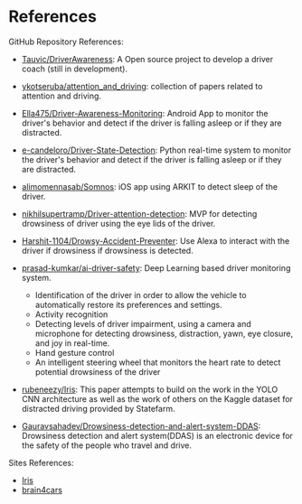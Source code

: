 # References

GitHub Repository References:

- [Tauvic/DriverAwareness](https://github.com/Tauvic/DriverAwareness): A Open source project to develop a driver coach (still in development).
  
- [ykotseruba/attention_and_driving](https://github.com/ykotseruba/attention_and_driving): collection of papers related to attention and driving.

- [Ella475/Driver-Awareness-Monitoring](https://github.com/Ella475/Driver-Awareness-Monitoring): Android App to monitor the driver's behavior and detect if the driver is falling asleep or if they are distracted.

- [e-candeloro/Driver-State-Detection](https://github.com/e-candeloro/Driver-State-Detection): Python real-time system to monitor the driver's behavior and detect if the driver is falling asleep or if they are distracted.

- [alimomennasab/Somnos](https://github.com/alimomennasab/Somnos): iOS app using ARKIT to detect sleep of the driver.

- [nikhilsupertramp/Driver-attention-detection](https://github.com/nikhilsupertramp/Driver-attention-detection): MVP for detecting drowsiness of driver using the eye lids of the driver.

- [Harshit-1104/Drowsy-Accident-Preventer](https://github.com/Harshit-1104/Drowsy-Accident-Preventer): Use Alexa to interact with the driver if drowsiness if drowsiness is detected.

- [prasad-kumkar/ai-driver-safety](https://github.com/prasad-kumkar/ai-driver-safety): Deep Learning based driver monitoring system.
  - Identification of the driver in order to allow the vehicle to automatically restore its preferences and settings.
  - Activity recognition
  - Detecting levels of driver impairment, using a camera and microphone for detecting drowsiness, distraction, yawn, eye closure, and joy in real-time.
  - Hand gesture control
  - An intelligent steering wheel that monitors the heart rate to detect potential drowsiness of the driver

- [rubeneezy/Iris](https://github.com/rubeneezy/Iris): This paper attempts to build on the work in the YOLO CNN architecture as well as the work of others on the Kaggle dataset for distracted driving provided by Statefarm.

- [Gauravsahadev/Drowsiness-detection-and-alert-system-DDAS](https://github.com/Gauravsahadev/Drowsiness-detection-and-alert-system-DDAS-): Drowsiness detection and alert system(DDAS) is an electronic device for the safety of the people who travel and drive.

Sites References:

- [Iris](https://rubeneezy.github.io/Iris/)
- [brain4cars](http://brain4cars.com/)
